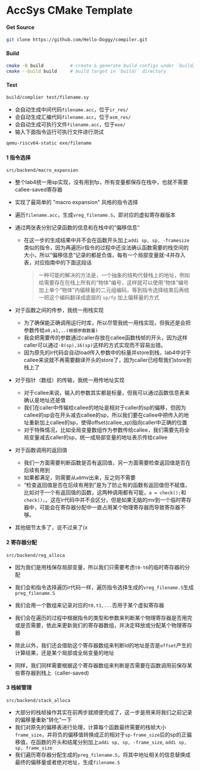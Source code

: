 # AccSys CMake Template

#### Get Source

```bash
git clone https://github.com/Hello-Doggy/compiler.git
```


#### Build

```bash
cmake -B build          # create & generate build configs under `build/` directory
cmake --build build     # build target in `build/` directory
```

#### Test

```bash
build/complier test/filename.sy
```

* 会自动生成中间代码`filename.acc`，位于`ir_res/`
* 会自动生成汇编代码`filename.acc`，位于`asm_res/`
* 会自动生成可执行文件`filename.acc`，位于`exe/`
* 输入下面指令运行可执行文件进行测试

```bash
qemu-riscv64-static exe/filename
```



#### 1 指令选择

`src/backend/macro_expansion`

* 整个lab4统一用sp实现，没有用到fp，所有变量都保存在栈中，也就不需要callee-saved寄存器

* 实现了最简单的 "macro expansion" 风格的指令选择

* 遍历`filename.acc`，生成`vreg_filename.S`，即对应的虚拟寄存器版本

* 通过两张表分别记录函数的信息和在栈中的”偏移信息“

  * 在这一步的生成结果中并不会在函数开头加上`addi sp, sp, -framesize`类似的指令，因为再遍历ir指令的过程中还没法确认函数需要的栈空间的大小，所以”偏移信息“记录的都是负值，每有一个局部变量就-4并存入表，对应指南中的下面这段话

    > 一种可能的解决的方法是，一个抽象的结构代替栈上的地址，例如给需要存在在栈上所有的“物体”编号，这样就可以使用“物体”编号加上单个“物体”内偏移量的二元组编码，等到指令选择结束后再统一把这个编码翻译成底层的 `sp/fp` 加上偏移量的方式

* 对于函数之间的传参，我统一用栈实现
  * 为了确保能正确调用运行时库，所以尽管我统一用栈实现，但我还是会把参数传给`a0,a1,..(根据参数数量)`
  * 我会把需要传的参数通过caller存放在callee函数栈帧的开头，因为这样caller可以通过`-8(sp),16(sp)`这样的方式实现而不容易出错。
  * 因为原先的ir代码会自动load传入参数中的标量并store到栈，lab4中对于callee来说就不再需要翻译开头的store了，因为caller已经帮我们store到栈上了
* 对于指针（数组）的传输，我统一用传地址实现
  * 对于callee来说，输入的参数其实都是标量，但我可以通过函数信息表来确认是地址还是值
  * 我们在caller中传输给callee的地址是相对于caller的sp的偏移，但因为callee的sp会在开头减去callee的sp，所以我们要在callee中把传入的地址重新加上callee的sp，使得offset(callee_sp)指向caller中正确的位置
  * 对于特殊情况，比如全局变量数组作为参数传给callee，我们需要先将全局变量减去caller的sp，统一成局部变量的地址表示传给callee
* 对于函数调用的返回值
  * 我们一方面需要判断函数是否有返回值，另一方面需要检查返回值是否在后续有用到
  * 如果都满足，则需要从`a0`mv出来，反之则不需要
  * “检查返回值是否在后续有用到”是为了防止有的函数有返回值但不赋值，比如对于一个有返回值的函数，这两种调用都有可能，`a = check();`和`check();`。这在ir代码中并不会区分，但是如果无脑的mv到一个临时寄存器中，可能会在寄存器分配中一直占用某个物理寄存器而导致寄存器不够。

* 其他细节太多了，说不过来了(x



#### 2 寄存器分配

`src/backend/reg_alloca`

* 因为我们是用栈保存局部变量，所以我们只需要考虑`t0-t6`的临时寄存器的分配

* 我们会和指令选择遍历ir代码一样，遍历指令选择生成的`vreg_filename.S`生成`preg_filename.S`
* 我们会用一个数组来记录对应的`t0,t1,...`否用于某个虚拟寄存器
* 我们会在遍历的过程中根据指令的类型和参数来判断某个物理寄存器是否用完或是否需要，依此来更新我们的寄存器数组，并决定释放或分配某个物理寄存器
* 除此以外，我们还会借助这个寄存器数组来判断ld的地址是否是`offset`产生的计算结果，还是某个局部或全局变量的地址
* 同样，我们同样需要根据这个寄存器数组来判断是否需要在函数调用前保存某些寄存器到栈上（caller-saved)



#### 3 栈帧管理

`src/backend/stack_alloca`

* 大部分的栈帧操作其实在前两步就顺便完成了，这一步是用来将我们之前记录的偏移量重新“转化”一下
* 我们对原先的偏移表进行处理，计算每个函数最终需要的栈帧大小`frame_size`，并将负的偏移值转换成正的相对于`sp-frame_size`后的sp的正偏移值，在函数的开头和结尾分别加上`addi sp, sp, -frame_size`, `addi sp, sp, frame_size`
* 我们遍历寄存器分配生成的`preg_filename.S`，将其中地址相关的信息替换成最终的偏移量或者绝对地址，生成`filename.S`




